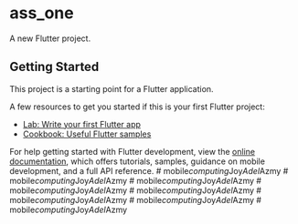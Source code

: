# ass_one

A new Flutter project.

## Getting Started

This project is a starting point for a Flutter application.

A few resources to get you started if this is your first Flutter project:

- [Lab: Write your first Flutter app](https://docs.flutter.dev/get-started/codelab)
- [Cookbook: Useful Flutter samples](https://docs.flutter.dev/cookbook)

For help getting started with Flutter development, view the
[online documentation](https://docs.flutter.dev/), which offers tutorials,
samples, guidance on mobile development, and a full API reference.
#   m o b i l e _ c o m p u t i n g _ J o y _ A d e l _ A z m y  
 #   m o b i l e _ c o m p u t i n g _ J o y _ A d e l _ A z m y  
 #   m o b i l e _ c o m p u t i n g _ J o y _ A d e l _ A z m y  
 #   m o b i l e _ c o m p u t i n g _ J o y _ A d e l _ A z m y  
 #   m o b i l e _ c o m p u t i n g _ J o y _ A d e l _ A z m y  
 #   m o b i l e _ c o m p u t i n g _ J o y _ A d e l _ A z m y  
 #   m o b i l e _ c o m p u t i n g _ J o y _ A d e l _ A z m y  
 #   m o b i l e _ c o m p u t i n g _ J o y _ A d e l _ A z m y  
 